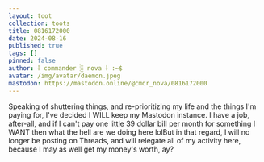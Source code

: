 ```yaml
---
layout: toot
collection: toots
title: 0816172000
date: 2024-08-16
published: true
tags: []
pinned: false
author: ⸸ commander ░ nova ⸸ :~$
avatar: /img/avatar/daemon.jpeg
mastodon: https://mastodon.online/@cmdr_nova/0816172000
---
```


Speaking of shuttering things, and re-prioritizing my life and the things I'm paying for, I've decided I WILL keep my Mastodon instance. I have a job, after-all, and if I can't pay one little 39 dollar bill per month for something I WANT then what the hell are we doing here lolBut in that regard, I will no longer be posting on Threads, and will relegate all of my activity here, because I may as well get my money's worth, ay?
